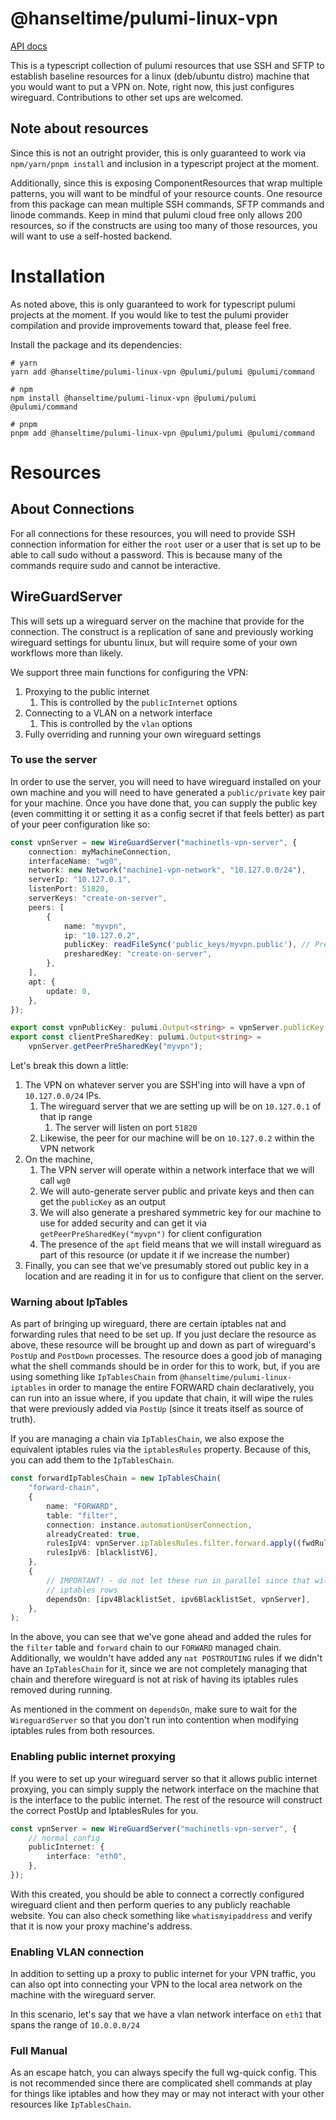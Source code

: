 # @hanseltime/pulumi-linux-vpn

[API docs](./docs/api)

<!-- [TODO - put your Github Pages url here](TODO) -->

This is a typescript collection of pulumi resources that use SSH and SFTP to establish baseline resources for a linux 
(deb/ubuntu distro) machine that you would want to put a VPN on.  Note, right now, this just configures wireguard.  Contributions
to other set ups are welcomed.

## Note about resources

Since this is not an outright provider, this is only guaranteed to work via `npm/yarn/pnpm install` and inclusion in a typescript
project at the moment.

Additionally, since this is exposing ComponentResources that wrap multiple patterns, you will want to be mindful of your resource counts.
One resource from this package can mean multiple SSH commands, SFTP commands and linode commands.  Keep in mind that pulumi cloud free only allows
200 resources, so if the constructs are using too many of those resources, you will want to use a self-hosted backend.

# Installation

As noted above, this is only guaranteed to work for typescript pulumi projects at the moment.  If you would like to test the pulumi provider
compilation and provide improvements toward that, please feel free.

Install the package and its dependencies:

```shell
# yarn
yarn add @hanseltime/pulumi-linux-vpn @pulumi/pulumi @pulumi/command

# npm
npm install @hanseltime/pulumi-linux-vpn @pulumi/pulumi @pulumi/command

# pnpm
pnpm add @hanseltime/pulumi-linux-vpn @pulumi/pulumi @pulumi/command
```

# Resources

## About Connections

For all connections for these resources, you will need to provide SSH connection information for either the `root` user
or a user that is set up to be able to call sudo without a password.  This is because many of the commands require sudo and
cannot be interactive.

## WireGuardServer

This will sets up a wireguard server on the machine that provide for the connection.  The construct is a replication of sane and previously
working wireguard settings for ubuntu linux, but will require some of your own workflows more than likely.

We support three main functions for configuring the VPN:

1. Proxying to the public internet
   1. This is controlled by the `publicInternet` options
2. Connecting to a VLAN on a network interface
   1. This is controlled by the `vlan` options
3. Fully overriding and running your own wireguard settings

### To use the server

In order to use the server, you will need to have wireguard installed on your own machine and you will need to have generated a `public/private` key 
pair for your machine.  Once you have done that, you can supply the public key (even committing it or setting it as a config secret if that feels
better) as part of your peer configuration like so:

```typescript
const vpnServer = new WireGuardServer("machinetls-vpn-server", {
	connection: myMachineConnection,
	interfaceName: "wg0",
	network: new Network("machine1-vpn-network", "10.127.0.0/24"),
	serverIp: "10.127.0.1",
	listenPort: 51820,
	serverKeys: "create-on-server",
	peers: [
		{
			name: "myvpn",
			ip: "10.127.0.2",
			publicKey: readFileSync('public_keys/myvpn.public'), // Pretend you put the public key here and will commit it
			presharedKey: "create-on-server", 
		},
	],
    apt: {
		update: 0,
	},
});

export const vpnPublicKey: pulumi.Output<string> = vpnServer.publicKey;
export const clientPreSharedKey: pulumi.Output<string> =
	vpnServer.getPeerPreSharedKey("myvpn");
```

Let's break this down a little:

1. The VPN on whatever server you are SSH'ing into will have a vpn of `10.127.0.0/24` IPs.
   1. The wireguard server that we are setting up will be on `10.127.0.1` of that ip range
      1. The server will listen on port `51820`
   2. Likewise, the peer for our machine will be on `10.127.0.2` within the VPN network
2. On the machine,
   1. The VPN server will operate within a network interface that we will call `wg0`
   2. We will auto-generate server public and private keys and then can get the `publicKey` as an output
   3. We will also generate a preshared symmetric key for our machine to use for added security and can get it via `getPeerPreSharedKey("myvpn")` for client configuration
   4. The presence of the `apt` field means that we will install wireguard as part of this resource (or update it if we increase the number)
3. Finally, you can see that we've presumably stored out public key in a location and are reading it in for us to configure that client on the server.

### Warning about IpTables

As part of bringing up wireguard, there are certain iptables nat and forwarding rules that need to be set up.  If you just declare the resource as above, these resource will be brought up and down as part of wireguard's `PostUp` and `PostDown` processes.  The resource does a good job of managing
what the shell commands should be in order for this to work, but, if you are using something like `IpTablesChain` from 
`@hanseltime/pulumi-linux-iptables` in order to manage the entire FORWARD chain declaratively, you can run into an issue where, if you update that
chain, it will wipe the rules that were previously added via `PostUp` (since it treats itself as source of truth).

If you are managing a chain via `IpTablesChain`, we also expose the equivalent iptables rules via the `iptablesRules` property.  Because of this,
you can add them to the `IpTablesChain`.

```typescript
const forwardIpTablesChain = new IpTablesChain(
	"forward-chain",
	{
		name: "FORWARD",
		table: "filter",
		connection: instance.automationUserConnection,
		alreadyCreated: true,
		rulesIpV4: vpnServer.ipTablesRules.filter.forward.apply((fwdRules) => [blacklistV4, ...fwdRules]),
		rulesIpV6: [blacklistV6],
	},
	{
		// IMPORTANT! - do not let these run in parallel since that will lead to conflicts over trying to replace
		// iptables rows
		dependsOn: [ipv4BlacklistSet, ipv6BlacklistSet, vpnServer],
	},
);
```

In the above, you can see that we've gone ahead and added the rules for the `filter` table and `forward` chain to our `FORWARD` managed chain.
Additionally, we wouldn't have added any `nat POSTROUTING` rules if we didn't have an `IpTablesChain` for it, since we are not completely 
managing that chain and therefore wireguard is not at risk of having its iptables rules removed during running. 

As mentioned in the comment on `dependsOn`, make sure to wait for the `WireguardServer` so that you don't run into contention when modifying
iptables rules from both resources.

### Enabling public internet proxying

If you were to set up your wireguard server so that it allows public internet proxying, you can simply supply the network interface on the machine
that is the interface to the public internet.  The rest of the resource will construct the correct PostUp and IptablesRules for you.

```typescript
const vpnServer = new WireGuardServer("machinetls-vpn-server", {
    // normal config
    publicInternet: {
		interface: "eth0",
	},
});
```

With this created, you should be able to connect a correctly configured wireguard client and then perform queries to any publicly reachable website.
You can also check something like `whatismyipaddress` and verify that it is now your proxy machine's address.

### Enabling VLAN connection

In addition to setting up a proxy to public internet for your VPN traffic, you can also opt into connecting your VPN to the local area network on the 
machine with the wireguard server.

In this scenario, let's say that we have a vlan network interface on `eth1` that spans the range of `10.0.0.0/24`

### Full Manual

As an escape hatch, you can always specify the full wg-quick config.  This is not recommended since there are complicated shell commands at play
for things like iptables and how they may or may not interact with your other resources like `IpTablesChain`.